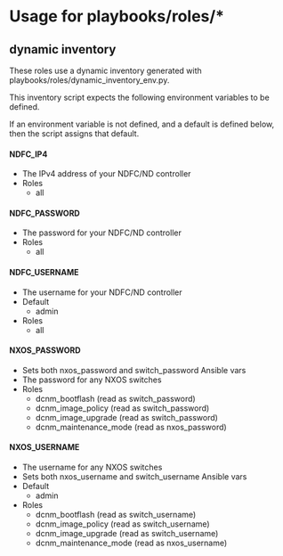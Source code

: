 # Usage for playbooks/roles/*

## dynamic inventory

These roles use a dynamic inventory generated with playbooks/roles/dynamic_inventory_env.py.

This inventory script expects the following environment variables to be defined.

If an environment variable is not defined, and a default is defined below, then the script assigns that default.

#### NDFC_IP4

- The IPv4 address of your NDFC/ND controller
- Roles
    - all

#### NDFC_PASSWORD

- The password for your NDFC/ND controller
- Roles
    - all

#### NDFC_USERNAME

- The username for your NDFC/ND controller
- Default
    - admin
- Roles
    - all

#### NXOS_PASSWORD

- Sets both nxos_password and switch_password Ansible vars
- The password for any NXOS switches
- Roles
    - dcnm_bootflash (read as switch_password)
    - dcnm_image_policy (read as switch_password)
    - dcnm_image_upgrade (read as switch_password)
    - dcnm_maintenance_mode (read as nxos_password)

#### NXOS_USERNAME

- The username for any NXOS switches
- Sets both nxos_username and switch_username Ansible vars
- Default
    - admin
- Roles
    - dcnm_bootflash (read as switch_username)
    - dcnm_image_policy (read as switch_username)
    - dcnm_image_upgrade (read as switch_username)
    - dcnm_maintenance_mode (read as nxos_username)

